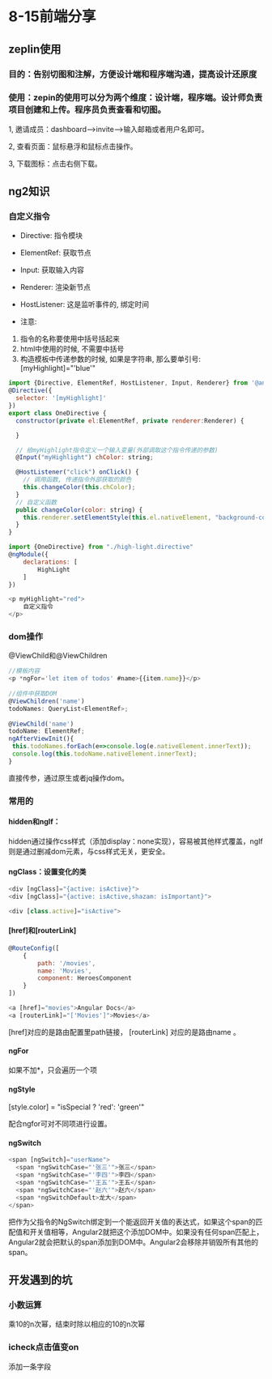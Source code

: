 # 8-15前端分享
 
## zeplin使用
### 目的：告别切图和注解，方便设计端和程序端沟通，提高设计还原度
### 使用：zepin的使用可以分为两个维度：设计端，程序端。设计师负责项目创建和上传。程序员负责查看和切图。
 1, 邀请成员：dashboard-->invite-->输入邮箱或者用户名即可。

 2, 查看页面：鼠标悬浮和鼠标点击操作。

 3, 下载图标：点击右侧下载。

## ng2知识
### 自定义指令

 * Directive: 指令模块
 * ElementRef: 获取节点
 * Input: 获取输入内容
 * Renderer: 渲染新节点
 * HostListener: 这是监听事件的, 绑定时间
 
 * 注意:
  1. 指令的名称要使用中括号括起来
  2. html中使用的时候, 不需要中括号
  3. 构造模板中传递参数的时候, 如果是字符串, 那么要单引号: [myHighlight]="'blue'"
```javascript
import {Directive, ElementRef, HostListener, Input, Renderer} from '@angular/core';
@Directive({
  selector: '[myHighlight]'
})
export class OneDirective {
  constructor(private el:ElementRef, private renderer:Renderer) {

  }

  // 给myHighlight指令定义一个输入变量(外部调取这个指令传递的参数)
  @Input("myHighlight") chColor: string;

  @HostListener("click") onClick() {
    // 调用函数, 传递指令外部获取的颜色
    this.changeColor(this.chColor);
  }
  // 自定义函数
  public changeColor(color: string) {
    this.renderer.setElementStyle(this.el.nativeElement, "background-color", color);
  }
}

import {OneDirective} from "./high-light.directive"
@ngModule({
    declarations: [
        HighLight
    ]
})

<p myHighlight="red">
    自定义指令
</p>
```
### dom操作
@ViewChild和@ViewChildren
```javascript
//模板内容
<p *ngFor='let item of todos' #name>{{item.name}}</p>
 
//组件中获取DOM
@ViewChildren('name')
todoNames: QueryList<ElementRef>;
 
@ViewChild('name')
todoName: ElementRef;
ngAfterViewInit(){
 this.todoNames.forEach(e=>console.log(e.nativeElement.innerText));
 console.log(this.todoName.nativeElement.innerText);
}
```
直接传参，通过原生或者jq操作dom。

### 常用的
#### hidden和ngIf：
hidden通过操作css样式（添加display：none实现），容易被其他样式覆盖，ngIf则是通过删减dom元素，与css样式无关，更安全。

#### ngClass：设置变化的类
```javascript
<div [ngClass]="{active: isActive}">
<div [ngClass]="{active: isActive,shazam: isImportant}">

<div [class.active]="isActive">
```
#### [href]和[routerLink]  
```javascript
@RouteConfig([
    {
        path: '/movies',
        name: 'Movies',
        component: HeroesComponent
    }
])

<a [href]="movies">Angular Docs</a>
<a [routerLink]="['Movies']">Movies</a>
```
[href]对应的是路由配置里path链接， [routerLink] 对应的是路由name 。
#### ngFor
如果不加*，只会遍历一个项
#### ngStyle
[style.color] = "isSpecial ? 'red': 'green'"

配合ngfor可对不同项进行设置。
#### ngSwitch
```javascript
<span [ngSwitch]="userName">
  <span *ngSwitchCase="'张三'">张三</span>
  <span *ngSwitchCase="'李四'">李四</span>
  <span *ngSwitchCase="'王五'">王五</span>
  <span *ngSwitchCase="'赵六'">赵六</span>
  <span *ngSwitchDefault>龙大</span>
</span>
```
把作为父指令的NgSwitch绑定到一个能返回开关值的表达式，如果这个span的匹配值和开关值相等，Angular2就把这个<span>添加DOM中。如果没有任何span匹配上，Angular2就会把默认的span添加到DOM中。Angular2会移除并销毁所有其他的span。

## 开发遇到的坑
### 小数运算
乘10的n次幂，结束时除以相应的10的n次幂
### icheck点击值变on
添加一条字段

